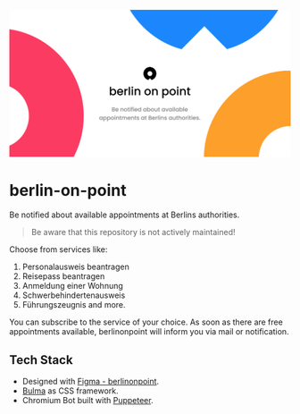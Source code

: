 ![berlin-on-point](./app/berlinonpoint-ogimage.png)
# berlin-on-point
Be notified about available appointments at Berlins authorities.

> Be aware that this repository is not actively maintained!

Choose from services like:
1. Personalausweis beantragen
2. Reisepass beantragen
3. Anmeldung einer Wohnung
4. Schwerbehindertenausweis
5. Führungszeugnis
and more.

You can subscribe to the service of your choice. As soon as there are free appointments available, berlinonpoint will inform you via mail or notification.

## Tech Stack
* Designed with [Figma - berlinonpoint](https://www.figma.com/file/KgE6b0PhVKQlVhvhNf72AI/berlinonpoint).
* [Bulma](https://bulma.io/) as CSS framework.
* Chromium Bot built with [Puppeteer](https://github.com/puppeteer/puppeteer).

